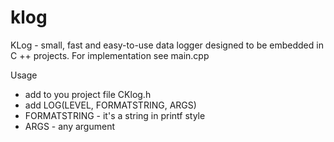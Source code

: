 klog
====

KLog - small, fast and easy-to-use data logger designed to be embedded in C ++ projects. 
For implementation see main.cpp


Usage

* add to you project file CKlog.h
* add LOG(LEVEL, FORMATSTRING, ARGS)
 * FORMATSTRING - it's a string in printf style
 * ARGS - any argument
